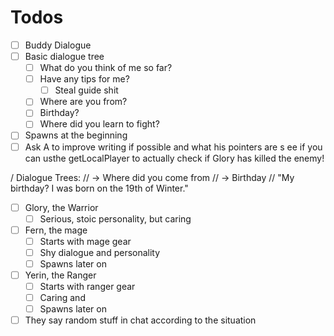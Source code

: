 # Todos
- [ ] Buddy Dialogue
- [ ] Basic dialogue tree
	- [ ] What do you think of me so far?
	- [ ] Have any tips for me?
		- [ ] Steal guide shit
	- [ ] Where are you from?
	- [ ] Birthday?
	- [ ] Where did you learn to fight?
- [ ] Spawns at the beginning
- [ ] Ask A to improve writing if possible and what his pointers are
 s ee if you can usthe getLocalPlayer to actually check if Glory has killed the enemy!

/ Dialogue Trees:
// -> Where did you come from
// -> Birthday
// "My birthday? I was born on the 19th of Winter."

- [ ] Glory, the Warrior
	- [ ] Serious, stoic personality, but caring
- [ ] Fern, the mage
	- [ ] Starts with mage gear
	- [ ] Shy dialogue and personality
	- [ ] Spawns later on
- [ ] Yerin, the Ranger
	- [ ] Starts with ranger gear
	- [ ] Caring and
	- [ ] Spawns later on
- [ ] They say random stuff in chat according to the situation

